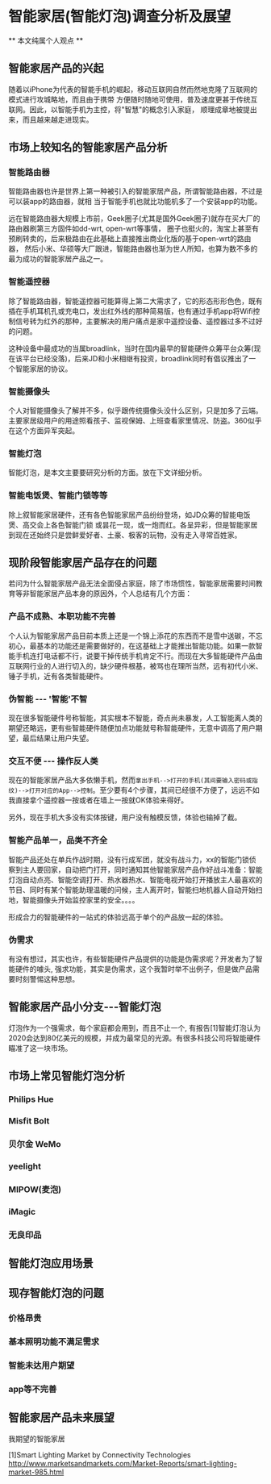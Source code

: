 智能家居(智能灯泡)调查分析及展望
========================

** 本文纯属个人观点 **

智能家居产品的兴起
---------------

随着以iPhone为代表的智能手机的崛起，移动互联网自然而然地克隆了互联网的模式进行攻城略地，而且由于携带
方便随时随地可使用，普及速度更甚于传统互联网。因此，以智能手机为主控，将"智慧"的概念引入家庭，
顺理成章地被提出来，而且越来越走进现实。


市场上较知名的智能家居产品分析
-------------------------

### 智能路由器

智能路由器也许是世界上第一种被引入的智能家居产品，所谓智能路由器，不过是可以装app的路由器，就相
当于智能手机也就比功能机多了一个安装app的功能。

远在智能路由器大规模上市前，Geek圈子(尤其是国外Geek圈子)就存在买大厂的路由器刷第三方固件如dd-wrt, open-wrt等事情，
圈子也挺火的，淘宝上甚至有预刷转卖的，后来极路由在此基础上直接推出商业化版的基于open-wrt的路由器，
然后小米、华硕等大厂跟进，智能路由器也渐为世人所知，也算为数不多的最为成功的智能家居产品之一。

### 智能遥控器

除了智能路由器，智能遥控器可能算得上第二大需求了，它的形态形形色色，既有插在手机耳机孔或充电口，发出红外线的那种简易版，也有通过手机app将Wifi控制信号转为红外的那种，主要解决的用户痛点是家中遥控设备、遥控器过多不过好的问题。

这种设备中最成功的当属broadlink，当时在国内最早的智能硬件众筹平台众筹(现在该平台已经没落)，后来JD和小米相继有投资，broadlink同时有倡议推出了一个智能家居的协议。

### 智能摄像头

个人对智能摄像头了解并不多，似乎跟传统摄像头没什么区别，只是加多了云端。主要家居级用户的用途照看孩子、监视保姆、上班查看家里情况、防盗。360似乎在这个方面异军突起。

### 智能灯泡

智能灯泡，是本文主要要研究分析的方面。放在下文详细分析。


### 智能电饭煲、智能门锁等等

除上叙智能家居硬件，还有各色智能家居产品纷纷登场，如JD众筹的智能电饭煲、高交会上各色智能门锁 或昙花一现，或一炮而红。各呈异彩，但是智能家居到现在还始终只是尝鲜爱好者、土豪、极客的玩物，没有走入寻常百姓家。


现阶段智能家居产品存在的问题
-----------------------

若问为什么智能家居产品无法全面侵占家庭，除了市场惯性，智能家居需要时间教育等非智能家居产品本身的原因外，个人总结有几个方面：

### 产品不成熟、本职功能不完善

个人认为智能家居产品目前本质上还是一个锦上添花的东西而不是雪中送碳，不忘初心，最基本的功能还是需要做好的，在这基础上才能推出智能功能。如果一款智能手机连打电话都不行，说要干掉传统手机肯定不行。而现在大多智能硬件产品由互联网行业的人进行切入的，缺少硬件根基，被骂也在理所当然，远有初代小米、锤子手机，近有各类智能硬件。

### 伪智能 --- '智能'不智

现在很多智能硬件号称智能，其实根本不智能，奇点尚未暴发，人工智能离人类的期望还略远，更有些智能硬件随便加点功能就号称智能硬件，无意中调高了用户期望，最后结果让用户失望。

### 交互不便 --- 操作反人类

现在的智能家居产品大多依懒手机，然而`拿出手机-->打开的手机(其间要输入密码或指纹)-->打开对应的App-->控制`。至少要有4个步骤，其间已经很不方便了，远远不如我直接拿个遥控器一按或者在墙上一按就OK体验来得好。

另外，现在手机大多没有实体按键，用户没有触模反馈，体验也输掉了截。

### 智能产品单一，品类不齐全

智能产品还处在单兵作战时期，没有行成军团，就没有战斗力，xx的智能门锁侦察到主人要回家，自动把门打开，同时通知其他智能家居产品作好战斗准备：智能灯泡自动点亮、智能空调打开、热水器热水、智能电视开始打开播放主人最喜欢的节目、同时有某个智能助理温暖的问候，主人离开时，智能扫地机器人自动开始扫地，智能摄像头开始监控家里的安全。。。。

形成合力的智能硬件的一站式的体验远高于单个的产品放一起的体验。

### 伪需求

有没有想过，其实也许，有些智能硬件产品提供的功能是伪需求呢？开发者为了智能硬件的噱头, 强求功能，其实是伪需求，这个我暂时举不出例子，但是做产品需要时刻警惕这种思想。


智能家居产品小分支---智能灯泡
------------------------

灯泡作为一个强需求，每个家庭都会用到，而且不止一个, 有报告[1]智能灯泡认为2020会达到80亿美元的规模，并成为最常见的光源。有很多科技公司将智能硬件瞄准了这一块市场。

市场上常见智能灯泡分析
------------------

### Philips Hue

### Misfit Bolt

### 贝尔金 WeMo

### yeelight

### MIPOW(麦泡)

### iMagic

### 无良印品


智能灯泡应用场景
-------------


现存智能灯泡的问题
---------------

### 价格昂贵

### 基本照明功能不满足需求

### 智能未达用户期望

### app等不完善



智能家居产品未来展望
----------------

我期望的智能家居

[1]Smart Lighting Market by Connectivity Technologies http://www.marketsandmarkets.com/Market-Reports/smart-lighting-market-985.html
